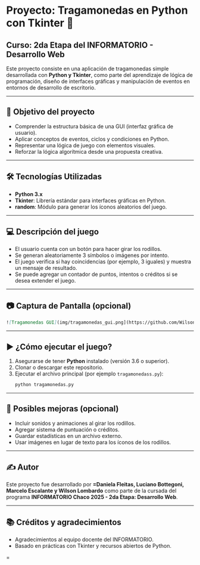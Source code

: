 # Proyecto: Tragamonedas en Python con Tkinter 🎰

## Curso: 2da Etapa del INFORMATORIO - Desarrollo Web

Este proyecto consiste en una aplicación de tragamonedas simple desarrollada con **Python y Tkinter**, como parte del aprendizaje de lógica de programación, diseño de interfaces gráficas y manipulación de eventos en entornos de desarrollo de escritorio.

---

## 🎯 Objetivo del proyecto

- Comprender la estructura básica de una GUI (interfaz gráfica de usuario).
- Aplicar conceptos de eventos, ciclos y condiciones en Python.
- Representar una lógica de juego con elementos visuales.
- Reforzar la lógica algorítmica desde una propuesta creativa.

---

## 🛠️ Tecnologías Utilizadas

- **Python 3.x**
- **Tkinter**: Librería estándar para interfaces gráficas en Python.
- **random**: Módulo para generar los íconos aleatorios del juego.

---

## 💻 Descripción del juego

- El usuario cuenta con un botón para hacer girar los rodillos.
- Se generan aleatoriamente 3 símbolos o imágenes por intento.
- El juego verifica si hay coincidencias (por ejemplo, 3 iguales) y muestra un mensaje de resultado.
- Se puede agregar un contador de puntos, intentos o créditos si se desea extender el juego.

---

## 📷 Captura de Pantalla (opcional)

```markdown
![Tragamonedas GUI](img/tragamonedas_gui.png](https://github.com/WilsonLombardo/repo-tkinter/blob/main/tragamonedas.png)
```

---

## ▶️ ¿Cómo ejecutar el juego?

1. Asegurarse de tener **Python** instalado (versión 3.6 o superior).
2. Clonar o descargar este repositorio.
3. Ejecutar el archivo principal (por ejemplo `tragamonedass.py`):
   ```bash
   python tragamonedas.py
   ```

---

## 🧠 Posibles mejoras (opcional)

- Incluir sonidos y animaciones al girar los rodillos.
- Agregar sistema de puntuación o créditos.
- Guardar estadísticas en un archivo externo.
- Usar imágenes en lugar de texto para los íconos de los rodillos.

---

## ✍️ Autor

Este proyecto fue desarrollado por **=Daniela Fleitas, Luciano Bottegoni, Marcelo Escalante y Wilson Lombardo** como parte de la cursada del programa **INFORMATORIO Chaco 2025 - 2da Etapa: Desarrollo Web**.

---

## 📚 Créditos y agradecimientos

- Agradecimientos al equipo docente del INFORMATORIO.
- Basado en prácticas con Tkinter y recursos abiertos de Python.

=
